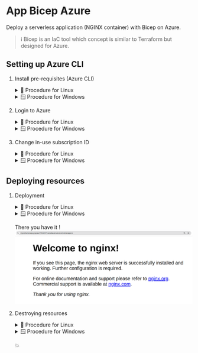 # App Bicep Azure

Deploy a serverless application (NGINX container) with Bicep on Azure.

> :information_source: Bicep is an IaC tool which concept is similar to Terraform but designed for Azure.

## Setting up Azure CLI

1. Install pre-requisites (Azure CLI)

    <details>
    <summary>🐧 Procedure for Linux</summary>

    ```bash
    sudo apt-get update
    sudo apt-get install ca-certificates curl apt-transport-https lsb-release gnupg

    sudo mkdir -p /etc/apt/keyrings
    curl -sLS https://packages.microsoft.com/keys/microsoft.asc | gpg --dearmor | sudo tee /etc/apt/keyrings/microsoft.gpg > /dev/null
    sudo chmod go+r /etc/apt/keyrings/microsoft.gpg

    AZ_DIST=$(lsb_release -cs)
    echo "deb [arch=`dpkg --print-architecture` signed-by=/etc/apt/keyrings/microsoft.gpg] https://packages.microsoft.com/repos/azure-cli/ $AZ_DIST main" |
        sudo tee /etc/apt/sources.list.d/azure-cli.list

    sudo apt-get update
    sudo apt-get install azure-cli
    ```

    </details>

    <details>
    <summary>🪟 Procedure for Windows</summary>

    a. Install Powershell 7
   
        ```powershell
        winget install --id Microsoft.Powershell --source winget
        ```

    b. Open a Powershell 7 window and install the Azure CLI
   
        ```powershell
        Install-Module Az
        ```

    </details>

2. Login to Azure

    <details>
    <summary>🐧 Procedure for Linux</summary>

    ```bash
    az login
    ```

    Follow interactive instructions.

    </details>

    <details>
    <summary>🪟 Procedure for Windows</summary>

    ```powershell
    Connect-AzAccount
    ```

    Follow interactive instructions.

    </details>

3. Change in-use subscription ID

    <details>
    <summary>🐧 Procedure for Linux</summary>

    ```bash
    az account list
    az account set --subscription 1635e3ad-xxxx-45c7-9a41-b7004f634867
    ```

    </details>

    <details>
    <summary>🪟 Procedure for Windows</summary>

    ```powershell
    Get-AzSubscription
    Set-AzContext -Subscription "1635e3ad-xxxx-45c7-9a41-b7004f634867"
    ```

    </details>

## Deploying resources

1. Deployment

    <details>
    <summary>🐧 Procedure for Linux</summary>

    Deploy resources running the following command :

    ```bash
    az deployment sub create --name demobicep --location canadaeast --template-file main.bicep --parameters resourceGroupName=rg-bicep resourceGroupLocation=canadaeast
    ```

    If you want to process the successful output, use [jq](https://manpages.ubuntu.com/manpages/xenial/man1/jq.1.html) :

    ```bash
    az deployment sub create --name demobicep --location canadaeast --template-file main.bicep --parameters resourceGroupName=rg-bicep resourceGroupLocation=canadaeast | jq '.properties.outputs.containerAppFQDN.value'
    ```

    </details>

    <details>
    <summary>🪟 Procedure for Windows</summary>

    ```powershell
    New-AzSubscriptionDeployment -Name demobicep -Location canadaeast -TemplateFile main.bicep -resourceGroupName rg-bicep -resourceGroupLocation canadaeast
    ```

    </details>

    There you have it ! ![NGINX container running in Azure](./demo-result.png)

2. Destroying resources

    <details>
    <summary>🐧 Procedure for Linux</summary>

    ```bash
    az group delete -g rg-bicep --yes
    ```

    </details>

    <details>
    <summary>🪟 Procedure for Windows</summary>

    ```powershell
    Remove-AzResourceGroup -Name rg-bicep
    ```

    </details>

    :boom:
